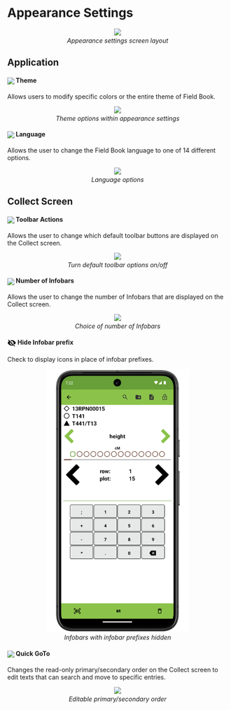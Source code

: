 Appearance Settings
===================

<figure align="center" class="image">
  <img src="_static/images/settings/appearance/settings_appearance_framed.png" width="350px"> 
  <figcaption><i>Appearance settings screen
layout</i></figcaption> 
</figure>

Application
-----------

#### <img ref="theme" style="vertical-align: middle;" src="_static/icons/settings/appearance/palette.png" width="20px"> Theme

Allows users to modify specific colors or the entire theme of Field
Book.

<figure align="center" class="image">
  <img src="_static/images/settings/appearance/settings_appearance_theme_framed.png" width="350px"> 
  <figcaption><i>Theme options within appearance
settings</i></figcaption> 
</figure>

#### <img ref="language" style="vertical-align: middle;" src="_static/icons/settings/appearance/translate.png" width="20px"> Language

Allows the user to change the Field Book language to one of 14 different
options.

<figure align="center" class="image">
  <img src="_static/images/settings/appearance/settings_appearance_language_framed.png" width="350px"> 
  <figcaption><i>Language options</i></figcaption> 
</figure>

Collect Screen
--------------

#### <img ref="icons" style="vertical-align: middle;" src="_static/icons/settings/appearance/server-minus.png" width="20px"> Toolbar Actions

Allows the user to change which default toolbar buttons are displayed on
the Collect screen.

<figure align="center" class="image">
  <img src="_static/images/settings/appearance/settings_appearance_toolbar_framed.png" width="350px"> 
  <figcaption><i>Turn default toolbar options
on/off</i></figcaption> 
</figure>

#### <img ref="infobars" style="vertical-align: middle;" src="_static/icons/settings/appearance/playlist-plus.png" width="20px"> Number of Infobars

Allows the user to change the number of Infobars that are displayed on
the Collect screen.

<figure align="center" class="image">
  <img src="_static/images/settings/appearance/settings_appearance_number_infobars.png" width="325px"> 
  <figcaption><i>Choice of number of
Infobars</i></figcaption> 
</figure>

#### <img ref="infobars" style="vertical-align: middle;" src="_static/icons/settings/appearance/eye-off.png" width="20px"> Hide Infobar prefix

Check to display icons in place of infobar prefixes.

<figure align="center" class="image">
  <img src="_static/images/settings/appearance/settings_appearance_infobar_prefixes_framed.png" width="325px"> 
  <figcaption><i>Infobars with infobar prefixes hidden</i></figcaption> 
</figure>

#### <img ref="goto" style="vertical-align: middle;" src="_static/icons/settings/appearance/run-fast.png" width="20px"> Quick GoTo

Changes the read-only primary/secondary order on the Collect screen to
edit texts that can search and move to specific entries.

<figure align="center" class="image">
  <img src="_static/images/settings/appearance/settings_appearance_quick_goto.png" width="325px"> 
  <figcaption><i>Editable primary/secondary order</i></figcaption> 
</figure>
